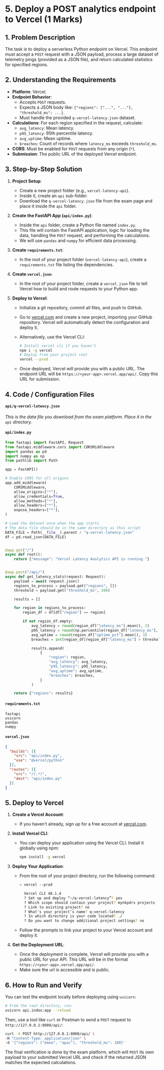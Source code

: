 # 5. Deploy a POST analytics endpoint to Vercel (1 Marks)

## 1. Problem Description

The task is to deploy a serverless Python endpoint on Vercel. This endpoint must accept a `POST` request with a JSON payload, process a large dataset of telemetry pings (provided as a JSON file), and return calculated statistics for specified regions.

## 2. Understanding the Requirements

* **Platform**: Vercel.
* **Endpoint Behavior**:
  * Accepts `POST` requests.
  * Expects a JSON body like: `{"regions": ["...", "..."], "threshold_ms": ...}`.
  * Must handle the provided `q-vercel-latency.json` dataset.
* **Calculations**: For each region specified in the request, calculate:
  * `avg_latency`: Mean latency.
  * `p95_latency`: 95th percentile latency.
  * `avg_uptime`: Mean uptime.
  * `breaches`: Count of records where `latency_ms` exceeds `threshold_ms`.
* **CORS**: Must be enabled for `POST` requests from any origin (`*`).
* **Submission**: The public URL of the deployed Vercel endpoint.

## 3. Step-by-Step Solution

1. **Project Setup**:

      * Create a new project folder (e.g., `vercel-latency-api`).
      * Inside it, create an `api` sub-folder.
      * Download the `q-vercel-latency.json` file from the exam page and place it inside the `api` folder.

2. **Create the FastAPI App (`api/index.py`)**:

      * Inside the `api` folder, create a Python file named `index.py`.
      * This file will contain the FastAPI application, logic for loading the data, handling the `POST` request, and performing the calculations.
      * We will use `pandas` and `numpy` for efficient data processing.

3. **Create `requirements.txt`**:

      * In the root of your project folder (`vercel-latency-api`), create a `requirements.txt` file listing the dependencies.

4. **Create `vercel.json`**:

      * In the root of your project folder, create a `vercel.json` file to tell Vercel how to build and route requests to your Python app.

5. **Deploy to Vercel**:

      * Initialize a git repository, commit all files, and push to GitHub.
      * Go to [vercel.com](https://vercel.com) and create a new project, importing your GitHub repository. Vercel will automatically detect the configuration and deploy it.
      * Alternatively, use the Vercel CLI:

        ```bash
        # Install vercel cli if you haven't
        npm i -g vercel
        # Deploy from your project root
        vercel --prod
        ```

      * Once deployed, Vercel will provide you with a public URL. The endpoint URL will be `https://<your-app>.vercel.app/api/`. Copy this URL for submission.

## 4. Code / Configuration Files

#### `api/q-vercel-latency.json`

*This is the data file you download from the exam platform. Place it in the `api` directory.*

#### `api/index.py`

```python
from fastapi import FastAPI, Request
from fastapi.middleware.cors import CORSMiddleware
import pandas as pd
import numpy as np
from pathlib import Path

app = FastAPI()

# Enable CORS for all origins
app.add_middleware(
    CORSMiddleware,
    allow_origins=["*"],
    allow_credentials=True,
    allow_methods=["*"],
    allow_headers=["*"],
    expose_headers=["*"],
)

# Load the dataset once when the app starts
# The data file should be in the same directory as this script
DATA_FILE = Path(__file__).parent / "q-vercel-latency.json"
df = pd.read_json(DATA_FILE)


@app.get("/")
async def root():
    return {"message": "Vercel Latency Analytics API is running."}


@app.post("/api/")
async def get_latency_stats(request: Request):
    payload = await request.json()
    regions_to_process = payload.get("regions", [])
    threshold = payload.get("threshold_ms", 200)

    results = []

    for region in regions_to_process:
        region_df = df[df["region"] == region]

        if not region_df.empty:
            avg_latency = round(region_df["latency_ms"].mean(), 2)
            p95_latency = round(np.percentile(region_df["latency_ms"], 95), 2)
            avg_uptime = round(region_df["uptime_pct"].mean(), 3)
            breaches = int(region_df[region_df["latency_ms"] > threshold].shape[0])

            results.append(
                {
                    "region": region,
                    "avg_latency": avg_latency,
                    "p95_latency": p95_latency,
                    "avg_uptime": avg_uptime,
                    "breaches": breaches,
                }
            )

    return {"regions": results}

```

#### `requirements.txt`

```
fastapi
uvicorn
pandas
numpy
```

#### `vercel.json`

```json
{
  "builds": [{
    "src": "api/index.py",
    "use": "@vercel/python"
  }],
  "routes": [{
    "src": "/(.*)",
    "dest": "api/index.py"
  }]
}
```

## 5. Deploy to Vercel

1. **Create a Vercel Account**:

      * If you haven't already, sign up for a free account at [vercel.com](https://vercel.com).

2. **Install Vercel CLI**:

      * You can deploy your application using the Vercel CLI. Install it globally using npm:

        ```bash
        npm install -g vercel
        ```

3. **Deploy Your Application**:

      * From the root of your project directory, run the following command:

        ```bash
        > vercel --prod

          Vercel CLI 48.1.4
          ? Set up and deploy “~/q-vercel-latency”? yes
          ? Which scope should contain your project? mynkpdrs projects
          ? Link to existing project? no
          ? What’s your project’s name? q-vercel-latency
          ? In which directory is your code located? ./
          ? Do you want to change additional project settings? no
        ```

      * Follow the prompts to link your project to your Vercel account and deploy it.

4. **Get the Deployment URL**:

      * Once the deployment is complete, Vercel will provide you with a public URL for your API. This URL will be in the format `https://<your-app>.vercel.app/api/`.
      * Make sure the url is accessible and is public.

## 6. How to Run and Verify

You can test the endpoint locally before deploying using `uvicorn`:

```bash
# From the root directory, run:
uvicorn api.index:app --reload
```

Then, use a tool like `curl` or Postman to send a `POST` request to `http://127.0.0.1:8000/api/`:

```bash
curl -X POST http://127.0.0.1:8000/api/ \
-H "Content-Type: application/json" \
-d '{"regions": ["emea", "apac"], "threshold_ms": 180}'
```

The final verification is done by the exam platform, which will `POST` its own payload to your submitted Vercel URL and check if the returned JSON matches the expected calculations.
